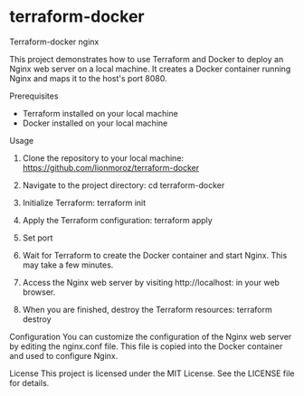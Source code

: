 # terraform-docker


Terraform-docker nginx

This project demonstrates how to use Terraform and Docker to deploy an Nginx web server on a local machine. It creates a Docker container running Nginx and maps it to the host's port 8080.

Prerequisites
- Terraform installed on your local machine
- Docker installed on your local machine

Usage
1. Clone the repository to your local machine:
    https://github.com/lionmoroz/terraform-docker

2. Navigate to the project directory:
    cd terraform-docker

3. Initialize Terraform:
    terraform init

4. Apply the Terraform configuration:
    terraform apply

5. Set port

6. Wait for Terraform to create the Docker container and start Nginx. This may take a few minutes.

7. Access the Nginx web server by visiting http://localhost:<your port> in your web browser.

8. When you are finished, destroy the Terraform resources:
    terraform destroy

Configuration
You can customize the configuration of the Nginx web server by editing the nginx.conf file. This file is copied into the Docker container and used to configure Nginx.

License
This project is licensed under the MIT License. See the LICENSE file for details.